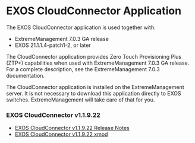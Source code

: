 # EXOS CloudConnector Application

The EXOS CloudConnector application is used together with:
* ExtremeManagement 7.0.3 GA release
* EXOS 21.1.1.4-patch1-2, or later

The CloudConnector application provides Zero Touch Provisioning Plus (ZTP+) capabilities when used with ExtremeManagement 7.0.3 GA release. For a complete description, see the ExtremeManagement 7.0.3 documentation.

The CloudConnector application is installed on the ExtremeManagement server. It is not necessary to download this application directly to EXOS switches. ExtremeManagement will take care of that for you.

### EXOS CloudConnector v1.1.9.22
* [EXOS CloudConnector v1.1.9.22 Release Notes](https://github.com/extremenetworks/EXOS_Apps/blob/master/CloudConnector/summitX-21.1.1.4-cloud_connector-1.1.9.22_xmod-ReleaseNotes.pdf?raw=true)
* [EXOS CloudConnector v1.1.9.22 xmod](https://github.com/extremenetworks/EXOS_Apps/blob/master/CloudConnector/summitX-21.1.1.4-cloud_connector-1.1.9.22.xmod?raw=true)
